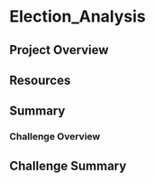 # Election_Analysis


## Project Overview


## Resources

## Summary

### Challenge Overview

## Challenge Summary
